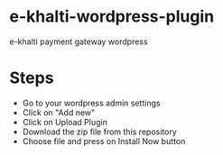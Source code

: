 # e-khalti-wordpress-plugin
e-khalti payment gateway wordpress

# Steps

- Go to your wordpress admin settings
- Click on "Add new"
- Click on Upload Plugin
- Download the zip file from this repository
- Choose file and press on Install Now button


